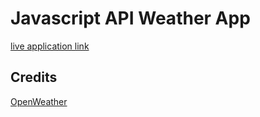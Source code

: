# Javascript API Weather App

[live application link](https://polysnacktyl.github.io/weather-app/)








## Credits 
[OpenWeather](https://openweathermap.org/)